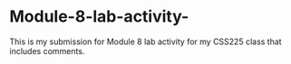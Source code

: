 # Module-8-lab-activity-
This is my submission for Module 8 lab activity for my CSS225 class that includes comments.

